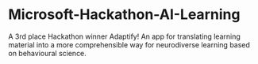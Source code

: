 # Microsoft-Hackathon-AI-Learning
A 3rd place Hackathon winner Adaptify! An app for translating learning material into a more comprehensible way for neurodiverse learning based on behavioural science.
